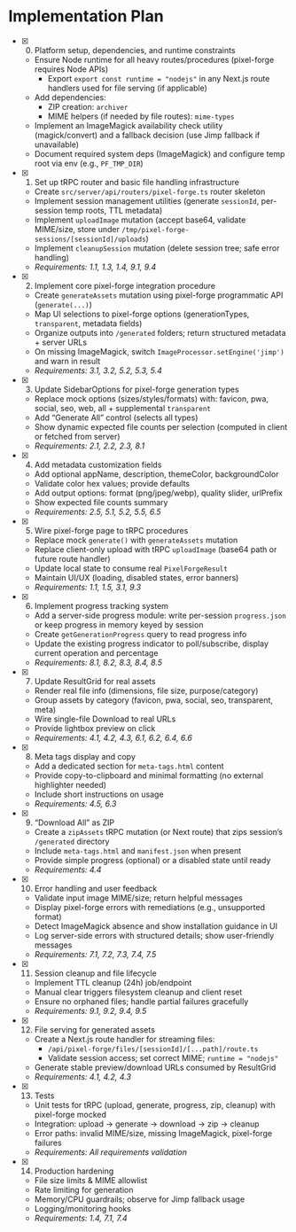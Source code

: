 # Implementation Plan

- [x] 0. Platform setup, dependencies, and runtime constraints
  - Ensure Node runtime for all heavy routes/procedures (pixel-forge requires Node APIs)
    - Export `export const runtime = "nodejs"` in any Next.js route handlers used for file serving (if applicable)
  - Add dependencies:
    - ZIP creation: `archiver`
    - MIME helpers (if needed by file routes): `mime-types`
  - Implement an ImageMagick availability check utility (magick/convert) and a fallback decision (use Jimp fallback if unavailable)
  - Document required system deps (ImageMagick) and configure temp root via env (e.g., `PF_TMP_DIR`)

- [x] 1. Set up tRPC router and basic file handling infrastructure
  - Create `src/server/api/routers/pixel-forge.ts` router skeleton
  - Implement session management utilities (generate `sessionId`, per-session temp roots, TTL metadata)
  - Implement `uploadImage` mutation (accept base64, validate MIME/size, store under `/tmp/pixel-forge-sessions/[sessionId]/uploads`)
  - Implement `cleanupSession` mutation (delete session tree; safe error handling)
  - _Requirements: 1.1, 1.3, 1.4, 9.1, 9.4_

- [x] 2. Implement core pixel-forge integration procedure
  - Create `generateAssets` mutation using pixel-forge programmatic API (`generate(...)`)
  - Map UI selections to pixel-forge options (generationTypes, `transparent`, metadata fields)
  - Organize outputs into `/generated` folders; return structured metadata + server URLs
  - On missing ImageMagick, switch `ImageProcessor.setEngine('jimp')` and warn in result
  - _Requirements: 3.1, 3.2, 5.2, 5.3, 5.4_

- [x] 3. Update SidebarOptions for pixel-forge generation types
  - Replace mock options (sizes/styles/formats) with: favicon, pwa, social, seo, web, all + supplemental `transparent`
  - Add “Generate All” control (selects all types)
  - Show dynamic expected file counts per selection (computed in client or fetched from server)
  - _Requirements: 2.1, 2.2, 2.3, 8.1_

- [x] 4. Add metadata customization fields
  - Add optional appName, description, themeColor, backgroundColor
  - Validate color hex values; provide defaults
  - Add output options: format (png/jpeg/webp), quality slider, urlPrefix
  - Show expected file counts summary
  - _Requirements: 2.5, 5.1, 5.2, 5.5, 6.5_

- [x] 5. Wire pixel-forge page to tRPC procedures
  - Replace mock `generate()` with `generateAssets` mutation
  - Replace client-only upload with tRPC `uploadImage` (base64 path or future route handler)
  - Update local state to consume real `PixelForgeResult`
  - Maintain UI/UX (loading, disabled states, error banners)
  - _Requirements: 1.1, 1.5, 3.1, 9.3_

- [x] 6. Implement progress tracking system
  - Add a server-side progress module: write per-session `progress.json` or keep progress in memory keyed by session
  - Create `getGenerationProgress` query to read progress info
  - Update the existing progress indicator to poll/subscribe, display current operation and percentage
  - _Requirements: 8.1, 8.2, 8.3, 8.4, 8.5_

- [x] 7. Update ResultGrid for real assets
  - Render real file info (dimensions, file size, purpose/category)
  - Group assets by category (favicon, pwa, social, seo, transparent, meta)
  - Wire single-file Download to real URLs
  - Provide lightbox preview on click
  - _Requirements: 4.1, 4.2, 4.3, 6.1, 6.2, 6.4, 6.6_

- [x] 8. Meta tags display and copy
  - Add a dedicated section for `meta-tags.html` content
  - Provide copy-to-clipboard and minimal formatting (no external highlighter needed)
  - Include short instructions on usage
  - _Requirements: 4.5, 6.3_

- [x] 9. “Download All” as ZIP
  - Create a `zipAssets` tRPC mutation (or Next route) that zips session’s `/generated` directory
  - Include `meta-tags.html` and `manifest.json` when present
  - Provide simple progress (optional) or a disabled state until ready
  - _Requirements: 4.4_

- [x] 10. Error handling and user feedback
  - Validate input image MIME/size; return helpful messages
  - Display pixel-forge errors with remediations (e.g., unsupported format)
  - Detect ImageMagick absence and show installation guidance in UI
  - Log server-side errors with structured details; show user-friendly messages
  - _Requirements: 7.1, 7.2, 7.3, 7.4, 7.5_

- [x] 11. Session cleanup and file lifecycle
  - Implement TTL cleanup (24h) job/endpoint
  - Manual clear triggers filesystem cleanup and client reset
  - Ensure no orphaned files; handle partial failures gracefully
  - _Requirements: 9.1, 9.2, 9.4, 9.5_

- [x] 12. File serving for generated assets
  - Create a Next.js route handler for streaming files:
    - `/api/pixel-forge/files/[sessionId]/[...path]/route.ts`
    - Validate session access; set correct MIME; `runtime = "nodejs"`
  - Generate stable preview/download URLs consumed by ResultGrid
  - _Requirements: 4.1, 4.2, 4.3_

- [x] 13. Tests
  - Unit tests for tRPC (upload, generate, progress, zip, cleanup) with pixel-forge mocked
  - Integration: upload → generate → download → zip → cleanup
  - Error paths: invalid MIME/size, missing ImageMagick, pixel-forge failures
  - _Requirements: All requirements validation_

- [x] 14. Production hardening
  - File size limits & MIME allowlist
  - Rate limiting for generation
  - Memory/CPU guardrails; observe for Jimp fallback usage
  - Logging/monitoring hooks
  - _Requirements: 1.4, 7.1, 7.4_
